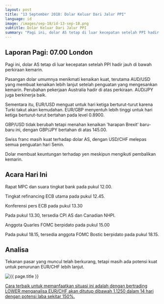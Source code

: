 ```yaml
---
layout: post
title: "13 September 2018: Dolar Keluar Dari Jalur PPI"
language: id
image: /images/sep-18/id-13-sep-18.png
subtitle: Dolar Keluar Dari Jalur PPI
summary: "Pagi ini, dolar AS tetap di luar kecepatan setelah PPI hadir jauh di bawah perkiraan kemarin"
---
```

## Laporan Pagi: 07.00 London

Pagi ini, dolar AS tetap di luar kecepatan setelah PPI hadir jauh di bawah perkiraan kemarin.

Pasangan dolar umumnya menikmati kenaikan kuat, terutama AUD/USD yang membuat kenaikan lebih lanjut setelah penguatan yang mengesankan kemarin. Perubahan pekerjaan Australia hadir di atas perkiraan. AUD/JPY juga berkinerja baik.

Sementara itu, EUR/USD menguat untuk hari ketiga berturut-turut karena Turki takut akan kemudahan. EUR/GBP menyentuh lebih tinggi untuk hari ketiga berturut-turut bertahan pada level 0.8900.

GBP/USD tidak berubah tetapi menahan kenaikan 'harapan Brexit' baru-baru ini, dengan GBP/JPY bertahan di atas 145.00.

Swiss franc masih kuat terhadap dolar AS, dengan USD/CHF melepas semua penguatan hari Senin.

Dolar membuat keuntungan terhadap yen meskipun mengikuti pembalikan kemarin.

## Acara Hari Ini

Rapat MPC dan suara tingkat bank pada pukul 12.00.

Tingkat refinancing ECB utama pada pukul 12.45.

Konferensi pers ECB pada pukul 13.30

Pada pukul 13.30, tersedia CPI AS dan Canadian NHPI.

Anggota Quarles FOMC berpidato pada pukul 15.00

Pada pukul 18.15, tersedia anggota FOMC Bostic berpidato pada pukul 18.15.

## Analisa

Tekanan pasar yang muncul telah berkurang, tetapi masih ada potensi kuat untuk penurunan EUR/CHF lebih lanjut.

<img src="{{ site.url }}/images/sep-18/id-13-sep-18.png" alt="{{ page.title }}" title="{{ page.title }}">

<a href="%LINK%%currency=USD&market=forex&underlying=frxEURCHF&formname=higherlower&duration_amount=14&duration_units=d&amount=10&amount_type=stake&expiry_type=duration&barrier=1.1250" target="_blank" rel="noopener noreferrer nofollow">Cara terbaik untuk memanfaatkan situasi ini adalah dengan bertrading LOWER menganalisa EUR/CHF akan ditutup dibawah 1.1250 dalam 14 hari dengan potensi laba sekitar 150%.</a>
